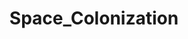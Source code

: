 ---
title: Space_Colonization
crosslinks:
- autotldr
- IsaacArthur
- askscience
- Colonizemars
- AskScienceDiscussion
---